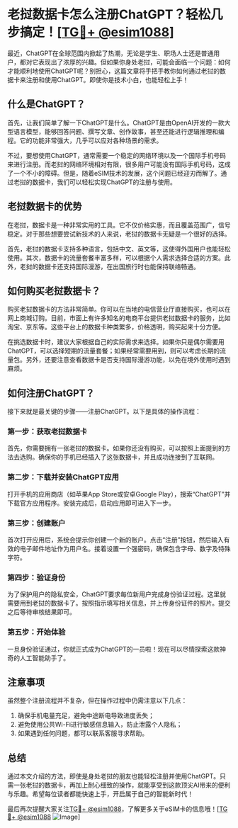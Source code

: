 # 老挝数据卡怎么注册ChatGPT？轻松几步搞定！[[TG💪+ @esim1088](https://t.me/s/esim1088)]

最近，ChatGPT在全球范围内掀起了热潮，无论是学生、职场人士还是普通用户，都对它表现出了浓厚的兴趣。但如果你身处老挝，可能会面临一个问题：如何才能顺利地使用ChatGPT呢？别担心，这篇文章将手把手教你如何通过老挝的数据卡来注册和使用ChatGPT。即使你是技术小白，也能轻松上手！

## 什么是ChatGPT？

首先，让我们简单了解一下ChatGPT是什么。ChatGPT是由OpenAI开发的一款大型语言模型，能够回答问题、撰写文章、创作故事，甚至还能进行逻辑推理和编程。它的功能非常强大，几乎可以应对各种场景的需求。

不过，要想使用ChatGPT，通常需要一个稳定的网络环境以及一个国际手机号码来进行注册。而老挝的网络环境相对有限，很多用户可能没有国际手机号码，这成了一个不小的障碍。但是，随着eSIM技术的发展，这个问题已经迎刃而解了。通过老挝的数据卡，我们可以轻松实现ChatGPT的注册与使用。

## 老挝数据卡的优势

在老挝，数据卡是一种非常实用的工具。它不仅价格实惠，而且覆盖范围广，信号稳定。对于那些想要尝试新技术的人来说，老挝的数据卡无疑是一个很好的选择。

首先，老挝的数据卡支持多种语言，包括中文、英文等，这使得外国用户也能轻松使用。其次，数据卡的流量套餐丰富多样，可以根据个人需求选择合适的方案。此外，老挝的数据卡还支持国际漫游，在出国旅行时也能保持联络畅通。

## 如何购买老挝数据卡？

购买老挝数据卡的方法非常简单。你可以在当地的电信营业厅直接购买，也可以在网上商城订购。目前，市面上有许多知名的电商平台提供老挝数据卡的服务，比如淘宝、京东等。这些平台上的数据卡种类繁多，价格透明，购买起来十分方便。

在挑选数据卡时，建议大家根据自己的实际需求来选择。如果你只是偶尔需要用ChatGPT，可以选择短期的流量套餐；如果经常需要用到，则可以考虑长期的流量包。另外，还要注意查看数据卡是否支持国际漫游功能，以免在境外使用时遇到麻烦。

## 如何注册ChatGPT？

接下来就是最关键的步骤——注册ChatGPT。以下是具体的操作流程：

### 第一步：获取老挝数据卡

首先，你需要拥有一张老挝的数据卡。如果你还没有购买，可以按照上面提到的方法去选购。确保你的手机已经插入了这张数据卡，并且成功连接到了互联网。

### 第二步：下载并安装ChatGPT应用

打开手机的应用商店（如苹果App Store或安卓Google Play），搜索“ChatGPT”并下载官方应用程序。安装完成后，启动应用即可进入下一步。

### 第三步：创建账户

首次打开应用后，系统会提示你创建一个新的账户。点击“注册”按钮，然后输入有效的电子邮件地址作为用户名。接着设置一个强密码，确保包含字母、数字及特殊字符。

### 第四步：验证身份

为了保护用户的隐私安全，ChatGPT要求每位新用户完成身份验证过程。这里就需要用到老挝的数据卡了。按照指示填写相关信息，并上传身份证件的照片。提交之后等待审核结果即可。

### 第五步：开始体验

一旦身份验证通过，你就正式成为ChatGPT的一员啦！现在可以尽情探索这款神奇的人工智能助手了。

## 注意事项

虽然整个注册流程并不复杂，但在操作过程中仍需注意以下几点：

1. 确保手机电量充足，避免中途断电导致进度丢失；
2. 避免使用公共Wi-Fi进行敏感信息输入，防止泄露个人隐私；
3. 如果遇到任何问题，都可以联系客服寻求帮助。

## 总结

通过本文介绍的方法，即使是身处老挝的朋友也能轻松注册并使用ChatGPT。只需一张老挝的数据卡，再加上耐心细致的操作，就能享受到这款顶尖AI带来的便利与乐趣。希望每位读者都能快速上手，开启属于自己的智能新时代！

最后再次提醒大家关注[TG💪+ @esim1088](https://t.me/s/esim1088)，了解更多关于eSIM卡的信息哦！[[TG💪+ @esim1088](https://t.me/s/esim1088) ![Image](https://i.postimg.cc/4NQfJmqS/Snipaste-2025-05-13-00-14-12.png)]
